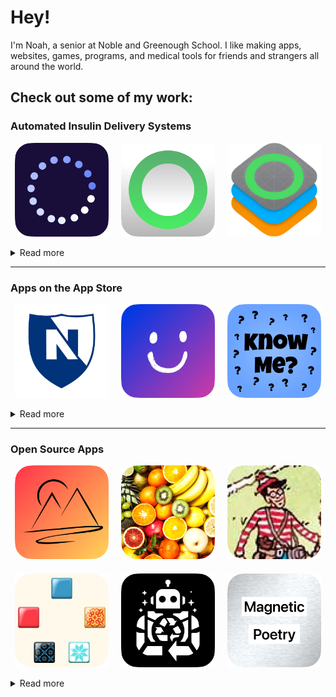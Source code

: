 # Hey!
I'm Noah, a senior at Noble and Greenough School. I like making apps, websites, games, programs, and medical tools for friends and strangers all around the world.

## Check out some of my work:


### Automated Insulin Delivery Systems

<p align="center">
  <a href="https://github.com/tidepool-org/Loop/commits/dev/?author=SwiftlyNoah"><img src="app_images/loop_1.png" alt="Loop 1" width="150px"></a>&nbsp;&nbsp;&nbsp;&nbsp;
  <a href="https://github.com/LoopKit/Loop/commits/dev/?author=SwiftlyNoah"><img src="app_images/loop_2.png" alt="Loop 2" width="150px"></a>&nbsp;&nbsp;&nbsp;&nbsp;
  <a href="https://github.com/LoopKit/LoopKit/commits/dev/?author=SwiftlyNoah"><img src="app_images/loop_3.png" alt="Loop 3" width="150px"></a>
</p>

<details>
  <summary>Read more</summary>
  I have worked on Loop, an automated insulin delivery system, both as an employee at <a href="https://www.tidepool.org">The Tidepool Project</a>, where I developed new features for the FDA-approved system Tidepool Loop, and as an open-source contributor to DIY Loop, which is used by more than 20,000 patients around the world. This project accounts for the majority of my commits on this website and is a pivotal part of who I am. Not only has it changed my life by helping to ease the burden of type 1 diabetes, but it has also taught me the power of code.
</details>


---

### Apps on the App Store

<p align="center">
  <a href="https://apps.apple.com/us/app/nobles-2-0/id1597945731"><img src="app_images/app_1.png" alt="App 1" width="150px"></a>&nbsp;&nbsp;&nbsp;&nbsp;
  <a href="https://apps.apple.com/us/app/happiness-hacker/id6469530403"><img src="app_images/app_2.png" alt="App 2" width="150px"></a>&nbsp;&nbsp;&nbsp;&nbsp;
  <a href="https://apps.apple.com/us/app/know-me-quiz-your-friends/id1526856498"><img src="app_images/app_3.png" alt="App 3" width="150px"></a>
</p>

<details>
  <summary>Read more</summary>
  These apps, published on the Apple App Store by Noble and Greenough School and Appier LLC, respectively, were programmed by me and are available free of charge. They consist of an all-encompassing system to improve the lives of students and teachers, a daily diary and mood tracker built to improve happiness, and finally a fun, social-networking game where users take quizzes about themselves and send them to their friends to determine who knows them best. The apps have over 8,000 downloads, 2 million total sessions, and hundreds of daily active users. While my apps span a variety of categories, each one was built with love and purpose to brighten the lives of others.
</details>


---

### Open Source Apps

<p align="center">
  <a href="https://github.com/SwiftlyNoah/CapstoneMachineLearning"><img src="app_images/app_4.png" alt="App 4" width="150px"></a>&nbsp;&nbsp;&nbsp;&nbsp;
  <a href="https://github.com/SwiftlyNoah/FruitDetector"><img src="app_images/app_5.png" alt="App 5" width="150px"></a>&nbsp;&nbsp;&nbsp;&nbsp;
  <a href="https://github.com/SwiftlyNoah/WheresWaldo"><img src="app_images/app_6.png" alt="App 6" width="150px"></a>
</p>
<p align="center" style="margin-top: 20px;">
  <a href="https://github.com/SwiftlyNoah/AzulScoring"><img src="app_images/app_7.png" alt="App 7" width="150px"></a>&nbsp;&nbsp;&nbsp;&nbsp;
  <a href="https://github.com/SwiftlyNoah/RecycleBot"><img src="app_images/app_8.png" alt="App 8" width="150px"></a>&nbsp;&nbsp;&nbsp;&nbsp;
  <a href="https://github.com/SwiftlyNoah/MagneticPoetry"><img src="app_images/app_9.png" alt="App 9" width="150px"></a>
</p>

<details>
  <summary>Read more</summary>
  I value open-source projects as a way to give back to the community that has helped me throughout my coding journey. These apps are not yet on the App Store, but are still my beloved original creations. Many of these projects are AI-focused, as it is a particular interest of mine within the field of computer science.
</details>


